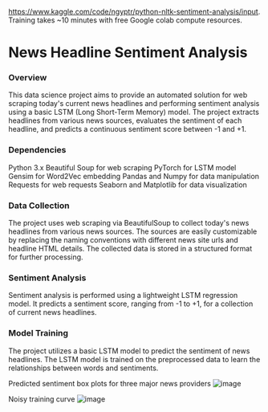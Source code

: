 https://www.kaggle.com/code/ngyptr/python-nltk-sentiment-analysis/input.
Training takes ~10 minutes with free Google colab compute resources.


# News Headline Sentiment Analysis
### Overview
This data science project aims to provide an automated solution for web scraping today's current news headlines and performing sentiment analysis using a basic LSTM (Long Short-Term Memory) model. The project extracts headlines from various news sources, evaluates the sentiment of each headline, and predicts a continuous sentiment score between -1 and +1. 

### Dependencies
Python 3.x
Beautiful Soup for web scraping
PyTorch for LSTM model
Gensim for Word2Vec embedding
Pandas and Numpy for data manipulation
Requests for web requests
Seaborn and Matplotlib for data visualization

### Data Collection
The project uses web scraping via BeautifulSoup to collect today's news headlines from various news sources. The sources are easily customizable by replacing the naming conventions with different news site urls and headline HTML details. The collected data is stored in a structured format for further processing.

### Sentiment Analysis
Sentiment analysis is performed using a lightweight LSTM regression model. It predicts a sentiment score, ranging from -1 to +1, for a collection of current news headlines.

### Model Training
The project utilizes a basic LSTM model to predict the sentiment of news headlines. The LSTM model is trained on the preprocessed data to learn the relationships between words and sentiments.

Predicted sentiment box plots for three major news providers
![image](https://github.com/ianvet31/newsScraper_Analysis/assets/61299105/8d388c06-3570-4566-b6ea-01dc0d513b8f)

Noisy training curve
![image](https://github.com/ianvet31/newsScraper_Analysis/assets/61299105/9e470711-47ca-43ca-888f-d7d269c98ce4)

